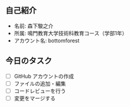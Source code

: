 ## 自己紹介
- 名前: 森下駿之介
- 所属: 鳴門教育大学技術科教育コース（学部1年）
- アカウント名: bottomforest

## 今日のタスク
- [ ] GitHub アカウントの作成
- [ ] ファイルの追加・編集
- [ ] コードレビューを行う
- [ ] 変更をマージする
